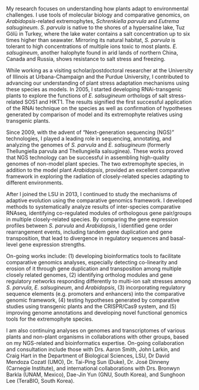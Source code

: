 My research focuses on understanding how plants adapt to environmental challenges.  I use tools of molecular biology and comparative genomics, on _Arabidopsis_-related extremophytes, _Schrenkiella parvula_ and _Eutrema salsugineum_.  _S. parvula_ is native to the shores of a hypersaline lake, Tuz Gölü in Turkey, where the lake water contains a salt concentration up to six times higher than seawater.  Mirroring its natural habitat, _S. parvula_ is tolerant to high concentrations of multiple ions toxic to most plants.  _E. salsugineum_, another halophyte found in arid lands of northern China, Canada and Russia, shows resistance to salt stress and freezing.

While working as a visiting scholar/postdoctoral researcher at the University of Illinois at Urbana-Champaign and the Purdue University, I contributed to advancing our understanding of plant stress adaptation mechanisms using these species as models.  In 2005, I started developing RNAi-transgenic plants to explore the functions of _E. salsugineum_ orthologs of salt stress-related SOS1 and HKT1. The results signified the first successful application of the RNAi technique on the species as well as confirmation of hypotheses generated by comparison of model and its extremophyte relatives using transgenic plants.

Since 2009, with the advent of “Next-generation sequencing (NGS)” technologies, I played a leading role in sequencing, annotating, and analyzing the genomes of _S. parvula_ and _E. salsugineum_ (formerly Thellungiella parvula and Thellungiella salsuginea).  These works proved that NGS technology can be successful in assembling high-quality genomes of non-model plant species.  The two extremophyte species, in addition to the model plant _Arabidopsis_, provided an excellent comparative framework in exploring the radiation of closely-related species adapting to different environments.

After I joined the LSU in 2013, I continued to study the mechanisms of adaptive evolution using the comparative genomics framework.  I developed methods to systematically analyze results of inter-species comparative RNAseq, identifying co-regulated modules of orthologous gene pair/groups in multiple closely-related species.  By comparing the gene expression profiles between _S. parvula_ and _Arabidopsis_, I identified gene order rearrangement events, including tandem gene duplication and gene transposition, that lead to divergence in regulatory sequences and basal-level gene expression strengths.

On-going works include: (1) developing bioinformatics tools to facilitate comparative genomics analyses, especially detecting co-linearity and erosion of it through gene duplication and transposition among multiple closely related genomes, (2) identifying ortholog modules and gene regulatory networks responding differently to multi-ion salt stresses among _S. parvula_, _E. salsugineum_, and _Arabidopsis_, (3) incorporating regulatory sequence elements (e.g. promoters and enhancers) into the comparative genomic framework, (4) testing hypotheses generated by comparative studies using transgenic plants and the CRISPR/Cas9 system, and (5) improving genome annotations and developing novel functional genomics tools for the extremophyte species.

I am also continuing analyses on genomes and transcriptomes of various plants and non-plant organisms in collaborations with other groups, based on my NGS-related and bioinformatics expertise.  On-going collaboration and consultation include those with Drs. Aaron Smith, John Larkin, and Craig Hart in the Department of Biological Sciences, LSU, Dr David Mendoza Cozatl (UMO), Dr. Tai-Ping Sun (Duke), Dr. José Dinneny (Carnegie Institute), and international collaborations with Drs. Bronwyn Barkla (UNAM, Mexico), Dae-Jin Yun (GNU, South Korea), and Sunghoon Lee (TeraBIO, South Korea).
